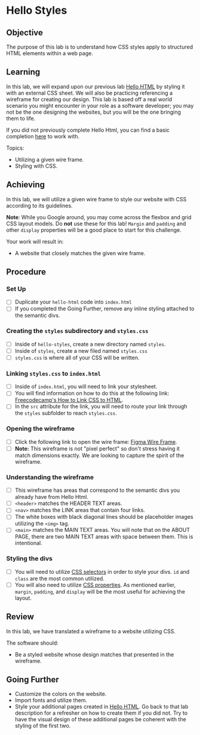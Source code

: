 # Hello Styles

## Objective

The purpose of this lab is to understand how CSS styles apply to structured HTML elements within a web page.

## Learning

In this lab, we will expand upon our previous lab [Hello HTML](https://online.uprighted.com/lessons/written/hello-html) by styling it with an external CSS sheet. We will also be practicing referencing a wireframe for creating our design. This lab is based off a real world scenario you might encounter in your role as a software developer; you may not be the one designing the websites, but you will be the one bringing them to life.

If you did not previously complete Hello Html, you can find a basic completion [here](https://replit.com/@limzkil/hello-html#index.html) to work with.

Topics:

- Utilizing a given wire frame.
- Styling with CSS.

## Achieving

In this lab, we will utilize a given wire frame to style our website with CSS according to its guidelines.

**Note**: While you Google around, you may come across the flexbox and grid CSS layout models. Do **not** use these for this lab! `Margin` and `padding` and other `display` properties will be a good place to start for this challenge.

Your work will result in:

- A website that closely matches the given wire frame.

## Procedure

### Set Up

- [ ] Duplicate your `hello-html` code into `index.html`
- [ ] If you completed the Going Further, remove any inline styling attached to the semantic divs.

### Creating the `styles` subdirectory and `styles.css`
- [ ] Inside of `hello-styles`, create a new directory named `styles`.
- [ ] Inside of `styles`, create a new filed named `styles.css`
- [ ] `styles.css` is where all of your CSS will be written.

### Linking `styles.css` to `index.html`
- [ ] Inside of `index.html`, you will need to link your stylesheet.
- [ ] You will find information on how to do this at the following link: [Freecodecamp's How to Link CSS to HTML](https://www.freecodecamp.org/news/external-css-stylesheets-how-to-link-css-to-html-and-import-into-head/).
- [ ] In the `src` attribute for the link, you will need to route your link through the `styles` subfolder to reach `styles.css`.

### Opening the wireframe

- [ ] Click the following link to open the wire frame: [Figma Wire Frame](https://www.figma.com/file/XfSzyWby8nkpIolSql6R4S/hello-styles-wireframe?node-id=0%3A1).
- [ ] **Note:** This wireframe is not "pixel perfect" so don't stress having it match dimensions exactly. We are looking to capture the spirit of the wireframe.

### Understanding the wireframe

- [ ] This wireframe has areas that correspond to the semantic divs you already have from Hello Html.
- [ ] `<header>` matches the HEADER TEXT areas.
- [ ] `<nav>` matches the LINK areas that contain four links.
- [ ] The white boxes with black diagonal lines should be placeholder images utilizing the `<img>` tag.
- [ ] `<main>` matches the MAIN TEXT areas. You will note that on the ABOUT PAGE, there are two MAIN TEXT areas with space between them. This is intentional.

### Styling the divs

- [ ] You will need to utilize [CSS selectors](https://developer.mozilla.org/en-US/docs/Web/CSS/CSS_Selectors) in order to style your divs. `id` and `class` are the most common utilized.
- [ ] You will also need to utilize [CSS properties](https://developer.mozilla.org/en-US/docs/Web/CSS/CSS_Properties_Reference). As mentioned earlier, `margin`, `padding`, and `display` will be the most useful for achieving the layout.

## Review

In this lab, we have translated a wireframe to a website utilizing CSS.

The software should:

- Be a styled website whose design matches that presented in the wireframe.

## Going Further

- Customize the colors on the website.
- Import fonts and utilize them.
- Style your additional pages created in [Hello HTML](https://github.com/BurlingtonCodeAcademy/unit-1-hello-html/blob/main/readme.md). Go back to that lab description for a refresher on how to create them if you did not. Try to have the visual design of these additional pages be coherent with the styling of the first two.

